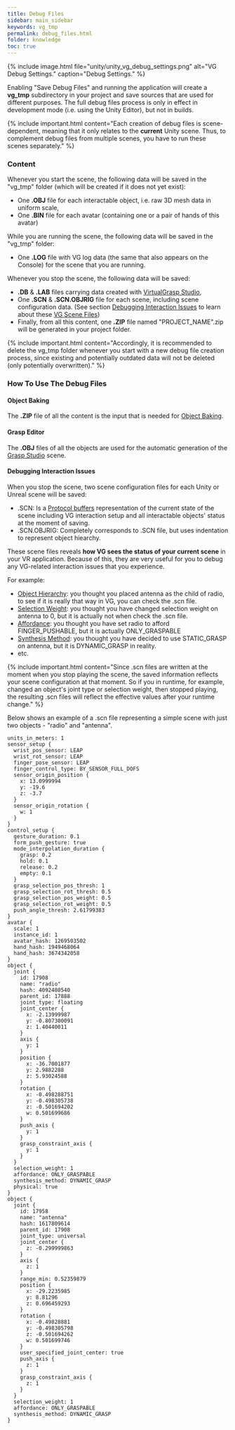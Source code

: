 ```yaml
---
title: Debug Files
sidebar: main_sidebar
keywords: vg_tmp
permalink: debug_files.html
folder: knowledge
toc: true
---
```


{% include image.html file="unity/unity_vg_debug_settings.png" alt="VG Debug Settings." caption="Debug Settings." %}

Enabling "Save Debug Files" and running the application will create a **vg_tmp** subdirectory in your project and save sources that are used for different purposes. The full debug files process is only in effect in development mode (i.e. using the Unity Editor), but not in builds.

{% include important.html content="Each creation of debug files is scene-dependent, meaning that it only relates to the **current** Unity scene. Thus, to complement debug files from multiple scenes, you have to run these scenes separately." %}

### Content

Whenever you start the scene, the following data will be saved in the "vg_tmp" folder (which will be created if it does not yet exist):
* One **.OBJ** file for each interactable object, i.e. raw 3D mesh data in uniform scale,
* One **.BIN** file for each avatar (containing one or a pair of hands of this avatar)

While you are running the scene, the following data will be saved in the "vg_tmp" folder:
* One **.LOG** file with VG log data (the same that also appears on the Console) for the scene that you are running.

Whenever you stop the scene, the following data will be saved:
* **.DB** & **.LAB** files carrying data created with [VirtualGrasp Studio](unity_component_vggraspstudio.html),
* One **.SCN** & **.SCN.OBJRIG** file for each scene, including scene configuration data. (See section [Debugging Interaction Issues](#debugging-interaction-issues) to learn about these 
<a href="#" data-toggle="tooltip" data-original-title="{{site.data.glossary.VGSceneFiles}}">VG Scene Files</a>)
* Finally, from all this content, one **.ZIP** file named "PROJECT_NAME".zip will be generated in your project folder.

{% include important.html content="Accordingly, it is recommended to delete the vg_tmp folder whenever you start with a new debug file creation process, since existing and potentially outdated data will not be deleted (only potentially overwritten)." %}

<!--
### Creating the Debug Files
If properly setup, you will see similar info as below in your console:

{% include image.html file="unity/unity_vg_debug_console.png" alt="VG Baking Debug Console." caption="Console Output after Saving Debug Files." %}
-->


### How To Use The Debug Files

#### Object Baking

The **.ZIP** file of all the content is the input that is needed for [Object Baking](object_baking.html#upload-input).

#### Grasp Editor

The **.OBJ** files of all the objects are used for the automatic generation of the [Grasp Studio](unity_component_vggraspstudio.html) scene.

#### Debugging Interaction Issues

When you stop the scene, two scene configuration files for each Unity or Unreal scene will be saved: 
* .SCN: Is a [Protocol buffers](https://developers.google.com/protocol-buffers) representation of the current state of the scene including VG interaction setup and all interactable objects' status at the moment of saving. 
* .SCN.OBJRIG: Completely corresponds to .SCN file, but uses indentation to represent object hiearchy. 

These scene files reveals **how VG sees the status of your current scene** in your VR application. 
Because of this, they are very useful for you to debug any VG-related interaction issues that you experience. 

For example:
* <a href="#" data-toggle="tooltip" data-original-title="{{site.data.glossary.ObjectHierarchy}}">Object Hierarchy</a>: you thought you placed antenna as the child of radio, to see if it is really that way in VG, you can check the .scn file. 
* <a href="#" data-toggle="tooltip" data-original-title="{{site.data.glossary.SelectionWeight}}">Selection Weight</a>: you thought you have changed selection weight on antenna to 0, but it is actually not when check the .scn file. 
* <a href="#" data-toggle="tooltip" data-original-title="{{site.data.glossary.Affordance}}">Affordance</a>: you thought you have set radio to afford FINGER_PUSHABLE, but it is actually ONLY_GRASPABLE
* <a href="#" data-toggle="tooltip" data-original-title="{{site.data.glossary.GraspSynthesisMethod}}">Synthesis Method</a>: you thought you have decided to use STATIC_GRASP on antenna, but it is DYNAMIC_GRASP in reality.
* etc.

{% include important.html content="Since .scn files are written at the moment when you stop playing the scene, the saved information reflects your scene configuration at that moment. 
So if you in runtime, for example, changed an object's joint type or selection weight, then stopped playing, the resulting .scn files will reflect the effective values after your runtime change." %}

Below shows an example of a .scn file representing a simple scene with just two objects - "radio" and "antenna". 
```
units_in_meters: 1
sensor_setup {
  wrist_pos_sensor: LEAP
  wrist_rot_sensor: LEAP
  finger_pose_sensor: LEAP
  finger_control_type: BY_SENSOR_FULL_DOFS
  sensor_origin_position {
    x: 13.0999994
    y: -19.6
    z: -3.7
  }
  sensor_origin_rotation {
    w: 1
  }
}
control_setup {
  gesture_duration: 0.1
  form_push_gesture: true
  mode_interpolation_duration {
    grasp: 0.2
    hold: 0.1
    release: 0.2
    empty: 0.1
  }
  grasp_selection_pos_thresh: 1
  grasp_selection_rot_thresh: 0.5
  grasp_selection_pos_weight: 0.5
  grasp_selection_rot_weight: 0.5
  push_angle_thresh: 2.61799383
}
avatar {
  scale: 1
  instance_id: 1
  avatar_hash: 1269503502
  hand_hash: 1949468064
  hand_hash: 3674342058
}
object {
  joint {
    id: 17908
    name: "radio"
    hash: 4092480540
    parent_id: 17888
    joint_type: floating
    joint_center {
      x: -2.13999987
      y: -0.807300091
      z: 1.40440011
    }
    axis {
      y: 1
    }
    position {
      x: -36.7001877
      y: 2.9882288
      z: 5.93024588
    }
    rotation {
      x: -0.498288751
      y: -0.498305738
      z: -0.501694202
      w: 0.501699686
    }
    push_axis {
      y: 1
    }
    grasp_constraint_axis {
      y: 1
    }
  }
  selection_weight: 1
  affordance: ONLY_GRASPABLE
  synthesis_method: DYNAMIC_GRASP
  physical: true
}
object {
  joint {
    id: 17958
    name: "antenna"
    hash: 1617809614
    parent_id: 17908
    joint_type: universal
    joint_center {
      z: -0.299999863
    }
    axis {
      z: 1
    }
    range_min: 0.52359879
    position {
      x: -29.2235985
      y: 8.81296
      z: 0.696459293
    }
    rotation {
      x: -0.49828881
      y: -0.498305798
      z: -0.501694262
      w: 0.501699746
    }
    user_specified_joint_center: true
    push_axis {
      z: 1
    }
    grasp_constraint_axis {
      z: 1
    }
  }
  selection_weight: 1
  affordance: ONLY_GRASPABLE
  synthesis_method: DYNAMIC_GRASP
}
```